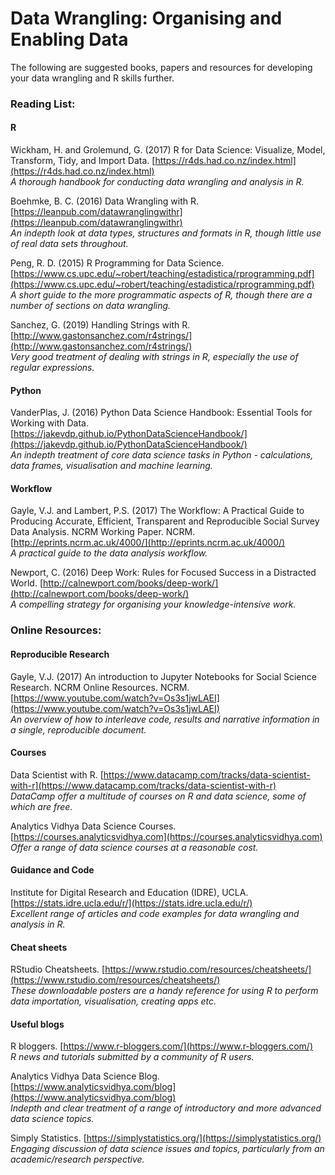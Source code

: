# Data Wrangling: Organising and Enabling Data

The following are suggested books, papers and resources for developing your data wrangling and R skills further.

### Reading List:

#### R

Wickham, H. and Grolemund, G. (2017) R for Data Science: Visualize, Model, Transform, Tidy, and Import Data.
[https://r4ds.had.co.nz/index.html](https://r4ds.had.co.nz/index.html) <br>
_A thorough handbook for conducting data wrangling and analysis in R._

Boehmke, B. C. (2016) Data Wrangling with R.
[https://leanpub.com/datawranglingwithr](https://leanpub.com/datawranglingwithr) <br>
_An indepth look at data types, structures and formats in R, though little use of real data sets throughout._

Peng, R. D. (2015) R Programming for Data Science. 
[https://www.cs.upc.edu/~robert/teaching/estadistica/rprogramming.pdf](https://www.cs.upc.edu/~robert/teaching/estadistica/rprogramming.pdf) <br>
_A short guide to the more programmatic aspects of R, though there are a number of sections on data wrangling._

Sanchez, G. (2019) Handling Strings with R. [http://www.gastonsanchez.com/r4strings/](http://www.gastonsanchez.com/r4strings/) <br>
_Very good treatment of dealing with strings in R, especially the use of regular expressions._

#### Python

VanderPlas, J. (2016) Python Data Science Handbook: Essential Tools for Working with Data.
[https://jakevdp.github.io/PythonDataScienceHandbook/](https://jakevdp.github.io/PythonDataScienceHandbook/) <br>
_An indepth treatment of core data science tasks in Python - calculations, data frames, visualisation and machine learning._

#### Workflow

Gayle, V.J. and Lambert, P.S. (2017) The Workflow: A Practical Guide to Producing Accurate, Efficient, Transparent and Reproducible Social Survey Data Analysis. NCRM Working Paper. NCRM.
[http://eprints.ncrm.ac.uk/4000/](http://eprints.ncrm.ac.uk/4000/) <br>
_A practical guide to the data analysis workflow._

Newport, C. (2016) Deep Work: Rules for Focused Success in a Distracted World. [http://calnewport.com/books/deep-work/](http://calnewport.com/books/deep-work/) <br>
_A compelling strategy for organising your knowledge-intensive work._

### Online Resources:

#### Reproducible Research

Gayle, V.J. (2017) An introduction to Jupyter Notebooks for Social Science Research. NCRM Online Resources. NCRM.
[https://www.youtube.com/watch?v=Os3s1jwLAEI](https://www.youtube.com/watch?v=Os3s1jwLAEI) <br>
_An overview of how to interleave code, results and narrative information in a single, reproducible document._

#### Courses

Data Scientist with R. [https://www.datacamp.com/tracks/data-scientist-with-r](https://www.datacamp.com/tracks/data-scientist-with-r) <br>
_DataCamp offer a multitude of courses on R and data science, some of which are free._

Analytics Vidhya Data Science Courses. [https://courses.analyticsvidhya.com](https://courses.analyticsvidhya.com) <br>
_Offer a range of data science courses at a reasonable cost._

#### Guidance and Code

Institute for Digital Research and Education (IDRE), UCLA. [https://stats.idre.ucla.edu/r/](https://stats.idre.ucla.edu/r/) <br>
_Excellent range of articles and code examples for data wrangling and analysis in R._

#### Cheat sheets

RStudio Cheatsheets. [https://www.rstudio.com/resources/cheatsheets/](https://www.rstudio.com/resources/cheatsheets/) <br>
_These downloadable posters are a handy reference for using R to perform data importation, visualisation, creating apps etc._

#### Useful blogs

R bloggers. [https://www.r-bloggers.com/](https://www.r-bloggers.com/) <br>
_R news and tutorials submitted by a community of R users._

Analytics Vidhya Data Science Blog. [https://www.analyticsvidhya.com/blog](https://www.analyticsvidhya.com/blog) <br>
_Indepth and clear treatment of a range of introductory and more advanced data science topics._

Simply Statistics. [https://simplystatistics.org/](https://simplystatistics.org/) <br>
_Engaging discussion of data science issues and topics, particularly from an academic/research perspective._
